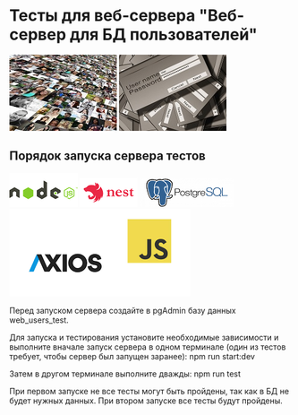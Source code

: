# Тесты для веб-сервера "Веб-сервер для БД пользователей"


![Картинка](images/faces.jpg)
![Картинка](images/password.jpg)


## Порядок запуска сервера тестов

![Картинка](images/node.png)
![Картинка](images/nest.png)
![Картинка](images/postgres.png)
![Картинка](images/axios.png)

Перед запуском сервера создайте в pgAdmin базу данных web_users_test. 

Для запуска и тестирования установите необходимые зависимости и выполните вначале запуск сервера в одном терминале (один из тестов требует, чтобы сервер был запущен заранее):
npm run start:dev

Затем в другом терминале выполните дважды:
npm run test

При первом запуске не все тесты могут быть пройдены, так как в БД не будет нужных данных. При втором запуске все тесты будут пройдены.